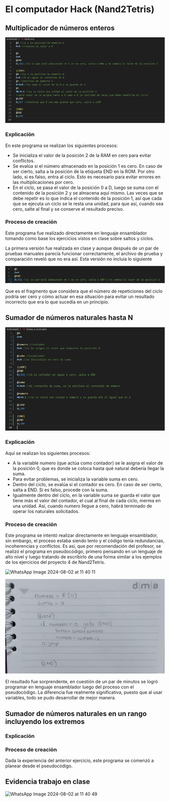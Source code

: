 # El computador Hack (Nand2Tetris)

## Multiplicador de números enteros

![código_multiplicador](image-1.png)

### Explicación
En este programa se realizan los siguientes procesos:
- Se inicializa el valor de la posición 2 de la RAM en cero para evitar conflictos.
- Se evalúa si el número almacenado en la posición 1 es cero. En caso de ser cierto, salta a la posición de la etiqueta END en la ROM. Por otro lado, si es falso, entra al ciclo. Esto es necesario para evitar errores en las multiplicaciones por cero.
- En el ciclo, se pasa el valor de la posición 0 a D, luego se suma con el contenido de la posición 2 y se almacena aquí mismo. Las veces que se debe repetir es lo que indica el contenido de la posición 1, así que cada que se ejecuta un ciclo se le resta una unidad, para que así, cuando sea cero, salte al final y se conserve el resultado preciso.

### Proceso de creación
Este programa fue realizado directamente en lenguaje ensamblador tomando como base los ejercicios vistos en clase sobre saltos y ciclos.

La primera versión fue realizada en clase y aunque después de un par de pruebas manuales parecía funcionar correctamente, el archivo de prueba y comparación reveló que no era así. Esta versión no incluía lo siguiente

![alt text](image.png) 

Que es el fragmento que considera que el número de repeticiones del ciclo podría ser cero y cómo actuar en esa situación para evitar un resultado incorrecto que era lo que sucedía en un principio.

## Sumador de números naturales hasta N

![código_sumador_n_naturales](image-2.png)

### Explicación
Aquí se realizan los siguientes procesos:
- A la variable numero (que actúa como contador) se le asigna el valor de la posición 0, que es donde se coloca hasta qué natural debería llegar la suma.
- Para evitar problemas, se inicializa la variable suma en cero.
- Dentro del ciclo, se evalúa si el contador es cero. En caso de ser cierto, salta a END. Si es falso, procede con la suma.
- Igualmente dentro del ciclo, en la variable suma se guarda el valor que tiene más el valor del contador, el cual al final de cada ciclo, merma en una unidad. Así, cuando numero llegue a cero, habrá terminado de operar los naturales solicitados.

### Proceso de creación
Este programa se intentó realizar directamente en lenguaje ensamblador, sin embargo, el proceso estaba siendo lento y el código tenía redundancias, incoherencias y conflictos. Es así, que por recomendación del profesor, se realizó el programa en pseudocódigo, primero pensando en un lenguaje de alto nivel y luego tratando de escribirlo de una forma similar a los ejemplos de los ejercicios del proyecto 4 de Nand2Tetris.

![WhatsApp Image 2024-08-02 at 11 40 11](https://github.com/user-attachments/assets/b4d399d7-179a-4bb6-83ac-e74c6d99477a)

![imagen_2_pseudocódigo](https://github.com/hacUPB/sc-2420-eval-u1-SofiaLezcanoArenas/blob/main/Actividad2/image-3.jpeg)

El resultado fue sorprendente, en cuestión de un par de minutos se logró programar en lenguaje ensamblador luego del proceso con el pseudocódigo. La diferencia fue realmente significativa, puesto que al usar variables, todo se pudo desarrollar de mejor manera.

## Sumador de números naturales en un rango incluyendo los extremos

### Explicación

### Proceso de creación
Dada la experiencia del anterior ejercicio, este programa se comenzó a planear desde el pseudocódigo.

## Evidencia trabajo en clase

![WhatsApp Image 2024-08-02 at 11 40 49](https://github.com/user-attachments/assets/03087b7d-4b5d-4a43-b65d-0154d801f8b1)
